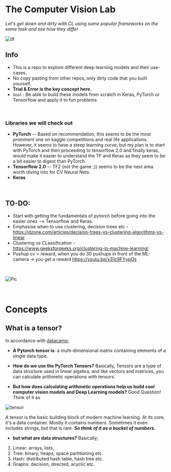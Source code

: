 # The Computer Vision Lab

*Let's get down and dirty with CL using some popular frameworks on the same task and see how they differ.* 

![dl](https://miro.medium.com/max/2800/1*oDGkw6DWbYLiaFmFHGABaA.png)

## Info
- This is a repo to explore different deep learning models and their use-cases. 
- No copy pasting from other repos, only dirty code that you built yourself.
- **Trial & Error is the key concept here.**
- ```Goal:``` Be able to build these models from scratch in Keras, PyTorch or Tensorflow and apply it to fun problems 

<br/>

### Libraries we will check out
- **PyTorch** -- Based on recommendation, this seems to be the most prominent one on kaggle competitions and real life applications. However, it seems to have a steep learning curve, but my plan is to start with PyTorch and then proceeding to tensorflow 2.0 and finally keras, would make it easier to understand the TF and Keras as they seem to be a bit easier to digest than PyTorch. 
- **Tensorflow 2.0** -- TF2 (not the game ;)) seems to be the next area worth diving into for CV Neural Nets. 
- **Keras** 

<br/>

## TO-DO:
* Start with getting the fundamentals of pytorch before going into the easier ones --> Tensorflow and Keras. 
* Emphasise when to use clustering, decision trees etc - https://dzone.com/articles/decision-trees-vs-clustering-algorithms-vs-linear
* Clustering vs CLassification - https://www.geeksforgeeks.org/clustering-in-machine-learning/
* Pushup cv = reward, when you do 30 pushups in front of the ML-camera -> you get a reward https://youtu.be/x31c9FYypOs

<br/>

![Pic](https://www.toolshero.com/wp-content/uploads/2018/02/to-do-lists-toolshero.jpg)

<br/>

# Concepts
## What is a tensor? 
In accordance with [datacamp](https://www.datacamp.com/community/tutorials/investigating-tensors-pytorch);

* **A Pytorch tensor is**:  a multi-dimensional matrix containing elements of a single data type.

* **How do we use the PyTorch Tensors?** Basically, Tensors are a type of data structure used in linear algebra, and like vectors and matrices, you can calculate arithmetic operations with tensors.

* **But how does calculating arithmetic operations help us build cool computer vision models and Deep Learning models?** Good Question! Think of it as 

![tensor](https://cdn-images-1.medium.com/max/2000/1*_D5ZvufDS38WkhK9rK32hQ.jpeg)

A tensor is the basic building block of modern machine learning. At its core, it's a data container. Mostly it contains numbers. Sometimes it even includes strings, but that is rare. ***So think of it as a bucket of numbers.***



* **but what are data structures?** Basically;

1. Linear: arrays, lists, 
2. Tree: binary, heaps, space partitioning etc.
3. Hash: distributed hash table, hash tree etc.
4. Graphs: decision, directed, acyclic etc.


